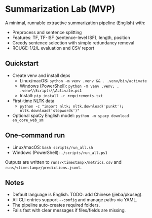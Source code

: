 # Summarization Lab (MVP)

A minimal, runnable extractive summarization pipeline (English) with:
- Preprocess and sentence splitting
- Features: TF, TF-ISF (sentence-level ISF), length, position
- Greedy sentence selection with simple redundancy removal
- ROUGE-1/2/L evaluation and CSV report

## Quickstart

- Create venv and install deps
  - Linux/macOS: `python -m venv .venv && . .venv/bin/activate`
  - Windows (PowerShell): `python -m venv .venv; . .venv\\Scripts\\Activate.ps1`
  - Install: `pip install -r requirements.txt`
- First-time NLTK data
  - `python -c "import nltk; nltk.download('punkt'); nltk.download('stopwords')"`
- Optional spaCy English model: `python -m spacy download en_core_web_sm`

## One-command run
- Linux/macOS: `bash scripts/run_all.sh`
- Windows (PowerShell): `./scripts/run_all.ps1`

Outputs are written to `runs/<timestamp>/metrics.csv` and `runs/<timestamp>/predictions.jsonl`.

## Notes
- Default language is English. TODO: add Chinese (jieba/pkuseg).
- All CLI entries support `--config` and manage paths via YAML.
- The pipeline auto-creates required folders.
- Fails fast with clear messages if files/fields are missing.

